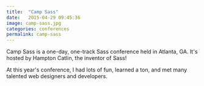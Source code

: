 ```yaml
---
title:  "Camp Sass"
date:   2015-04-29 09:45:36
image: camp-sass.jpg
categories: conferences
permalink: camp-sass
---
```


Camp Sass is a one-day, one-track Sass conference held in Atlanta, GA. It's hosted by Hampton Catlin, the inventor of Sass!

At this year's conference, I had lots of fun, learned a ton, and met many talented web designers and developers.
